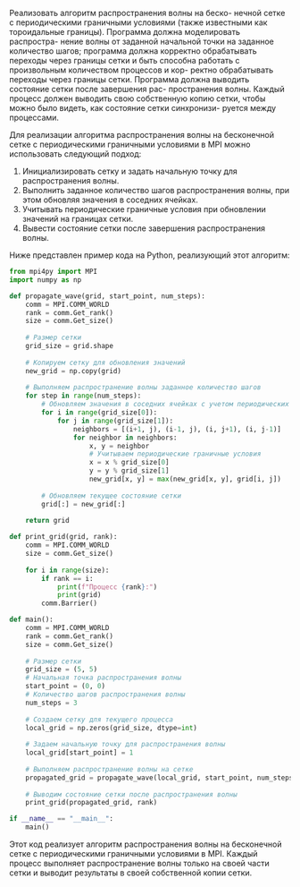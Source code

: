 Реализовать алгоритм распространения волны на беско-
нечной сетке с периодическими граничными условиями (также известными
как тороидальные границы). Программа должна моделировать распростра-
нение волны от заданной начальной точки на заданное количество шагов;
программа должна корректно обрабатывать переходы через границы сетки
и быть способна работать с произвольным количеством процессов и кор-
ректно обрабатывать переходы через границы сетки.
Программа должна выводить состояние сетки после завершения рас-
пространения волны. Каждый процесс должен выводить свою собственную
копию сетки, чтобы можно было видеть, как состояние сетки синхронизи-
руется между процессами.


Для реализации алгоритма распространения волны на бесконечной сетке с периодическими граничными условиями в MPI можно использовать следующий подход:

1. Инициализировать сетку и задать начальную точку для распространения волны.
2. Выполнить заданное количество шагов распространения волны, при этом обновляя значения в соседних ячейках.
3. Учитывать периодические граничные условия при обновлении значений на границах сетки.
4. Вывести состояние сетки после завершения распространения волны.

Ниже представлен пример кода на Python, реализующий этот алгоритм:

```python
from mpi4py import MPI
import numpy as np

def propagate_wave(grid, start_point, num_steps):
    comm = MPI.COMM_WORLD
    rank = comm.Get_rank()
    size = comm.Get_size()
    
    # Размер сетки
    grid_size = grid.shape
    
    # Копируем сетку для обновления значений
    new_grid = np.copy(grid)
    
    # Выполняем распространение волны заданное количество шагов
    for step in range(num_steps):
        # Обновляем значения в соседних ячейках с учетом периодических граничных условий
        for i in range(grid_size[0]):
            for j in range(grid_size[1]):
                neighbors = [(i+1, j), (i-1, j), (i, j+1), (i, j-1)]
                for neighbor in neighbors:
                    x, y = neighbor
                    # Учитываем периодические граничные условия
                    x = x % grid_size[0]
                    y = y % grid_size[1]
                    new_grid[x, y] = max(new_grid[x, y], grid[i, j])
        
        # Обновляем текущее состояние сетки
        grid[:] = new_grid[:]
    
    return grid

def print_grid(grid, rank):
    comm = MPI.COMM_WORLD
    size = comm.Get_size()
    
    for i in range(size):
        if rank == i:
            print(f"Процесс {rank}:")
            print(grid)
        comm.Barrier()

def main():
    comm = MPI.COMM_WORLD
    rank = comm.Get_rank()
    size = comm.Get_size()
    
    # Размер сетки
    grid_size = (5, 5)
    # Начальная точка распространения волны
    start_point = (0, 0)
    # Количество шагов распространения волны
    num_steps = 3
    
    # Создаем сетку для текущего процесса
    local_grid = np.zeros(grid_size, dtype=int)
    
    # Задаем начальную точку для распространения волны
    local_grid[start_point] = 1
    
    # Выполняем распространение волны на сетке
    propagated_grid = propagate_wave(local_grid, start_point, num_steps)
    
    # Выводим состояние сетки после распространения волны
    print_grid(propagated_grid, rank)

if __name__ == "__main__":
    main()
```

Этот код реализует алгоритм распространения волны на бесконечной сетке с периодическими граничными условиями в MPI. Каждый процесс выполняет распространение волны только на своей части сетки и выводит результаты в своей собственной копии сетки.
